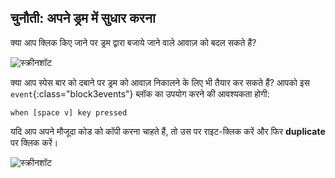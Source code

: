 ## चुनौती: अपने ड्रम में सुधार करना

क्या आप क्लिक किए जाने पर ड्रम द्वारा बजाये जाने वाले आवाज़ को बदल सकते हैं?

![स्क्रीनशॉट](images/band-drum-sound.png)

क्या आप स्पेस बार को दबाने पर ड्रम को आवाज़ निकालने के लिए भी तैयार कर सकते हैं? आपको इस `event`{:class="block3events"} ब्लॉक का उपयोग करने की आवश्यकता होगी:

```blocks3
when [space v] key pressed
```

यदि आप अपने मौजूदा कोड को कॉपी करना चाहते हैं, तो उस पर राइट-क्लिक करें और फिर **duplicate** पर क्लिक करें।

![स्क्रीनशॉट](images/band-duplicate-code.png)